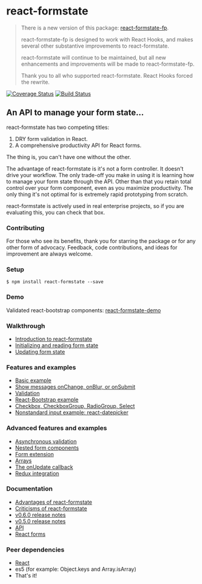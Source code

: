 # react-formstate

> There is a new version of this package: [react-formstate-fp](https://github.com/dtrelogan/react-formstate-fp).
>
> react-formstate-fp is designed to work with React Hooks, and makes several other substantive improvements to react-formstate.
>
> react-formstate will continue to be maintained, but all new enhancements and improvements will be made to react-formstate-fp.
>
> Thank you to all who supported react-formstate. React Hooks forced the rewrite.

[![Coverage Status](https://coveralls.io/repos/github/dtrelogan/react-formstate/badge.svg?branch=master)](https://coveralls.io/github/dtrelogan/react-formstate?branch=master)
[![Build Status](https://travis-ci.org/dtrelogan/react-formstate.svg?branch=master)](https://travis-ci.org/dtrelogan/react-formstate)

## An API to manage your form state...

react-formstate has two competing titles:

1. DRY form validation in React.
2. A comprehensive productivity API for React forms.

The thing is, you can't have one without the other.

The advantage of react-formstate is it's not a form controller. It doesn't drive your workflow. The only trade-off you make in using it is learning how to manage your form state through the API. Other than that you retain total control over your form component, even as you maximize productivity. The only thing it's not optimal for is extremely rapid prototyping from scratch.

react-formstate is actively used in real enterprise projects, so if you are evaluating this, you can check that box.

### Contributing

For those who see its benefits, thank you for starring the package or for any other form of advocacy. Feedback, code contributions, and ideas for improvement are always welcome.

### Setup

    $ npm install react-formstate --save

### Demo

Validated react-bootstrap components: [react-formstate-demo](https://dtrelogan.github.io/react-formstate-demo/)

### Walkthrough

- [Introduction to react-formstate](/docs/introduction.md)
- [Initializing and reading form state](/docs/workingWithFormState.md)
- [Updating form state](/docs/updatingFormState.md)

### Features and examples

- [Basic example](/docs/basicExample.md)
- [Show messages onChange, onBlur, or onSubmit](/docs/showingMessages.md)
- [Validation](/docs/validationWiring.md)
- [React-Bootstrap example](/docs/reactBootstrapExample.md)
- [Checkbox, CheckboxGroup, RadioGroup, Select](/docs/otherInputTypes.md)
- [Nonstandard input example: react-datepicker](/docs/datePickerExample.md)

### Advanced features and examples

- [Asynchronous validation](/docs/asyncExample.md)
- [Nested form components](/docs/nestedFormExample.md)
- [Form extension](/docs/formExtension.md)
- [Arrays](/docs/arrayExample.md)
- [The onUpdate callback](/docs/onUpdateExample.md)
- [Redux integration](/docs/reduxIntegration.md)

### Documentation

- [Advantages of react-formstate](/docs/advantages.md)
- [Criticisms of react-formstate](/docs/criticisms.md)
- [v0.6.0 release notes](/docs/releaseNotes.0.6.0.md)
- [v0.5.0 release notes](/docs/releaseNotes.0.5.0.md)
- [API](/docs/api.md)
- [React forms](https://facebook.github.io/react/docs/forms.html)

### Peer dependencies

- [React](https://facebook.github.io/react)
- es5 (for example: Object.keys and Array.isArray)
- That's it!
